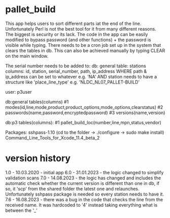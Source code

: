 # pallet_build

This app helps users to sort different parts iat the end of the line.
Unfortunately Perl is not the best tool for it from many different reasons. The biggest is security or its lack. The code in the app can be easily modified to bypass password (and other functions) + the password is visible while typing.
There needs to be a cron job set up in the system that clears the tables in db. This can also be achieved manually by typing CLEAR on the main window.

The serial number needs to be added to:
db: general
table: stations
columns: id, station, serial_number, path, ip_address
WHERE path & ip_address can be set to whatever e.g. 'NA'
AND station needs to have a structure like 'place_line_type' e.g. 'NLDC_NL07_PALLET-BUILD'

user: p3user

db:general
tables(columns)
#1 modes(id,line,mode,product,product_options,mode_options,clearstatus)
#2 passwords(name,password,encryptedpassword)
#3 versions(name,version)

db:p3
tables(columns):
#1 pallet_build_loc(number,line,mpn,status,vendor)

Packages:
sshpass-1.10 (cd to the folder -> ./configure -> sudo make install)
Command_Line_Tools_for_Xcode_11.4_beta_2

# version history

1.0 - 10.03.2020 - initial app
6.0 - 31.01.2023 - the logic changed to simplify validation scans
7.0 - 14.08.2023 - the logic has changed and includes the automatic check whether the current version is different than one in db, if so, it 'scp' from the shared folder the latest one and relaunches. Unfortunately sshpass package is needed so every station needs to have it.
7.6 - 16.08.2023 - there was a bug in the code that checks the line from the received name. It was hardcoded to '4' instead taking everything what is between the '\_'
